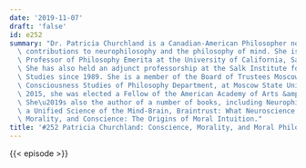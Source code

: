 ```yaml
---
date: '2019-11-07'
draft: 'false'
id: e252
summary: "Dr. Patricia Churchland is a Canadian-American Philosopher noted for her\
  \ contributions to neurophilosophy and the philosophy of mind. She is UC President's\
  \ Professor of Philosophy Emerita at the University of California, San Diego (UCSD).\
  \ She has also held an adjunct professorship at the Salk Institute for Biological\
  \ Studies since 1989. She is a member of the Board of Trustees Moscow Center for\
  \ Consciousness Studies of Philosophy Department, at Moscow State University. In\
  \ 2015, she was elected a Fellow of the American Academy of Arts &amp; Sciences.\
  \ She\u2019s also the author of a number of books, including Neurophilosophy: Toward\
  \ a Unified Science of the Mind-Brain, Braintrust: What Neuroscience Tells Us about\
  \ Morality, and Conscience: The Origins of Moral Intuition."
title: '#252 Patricia Churchland: Conscience, Morality, and Moral Philosophy'
---
```

{{< episode >}}
